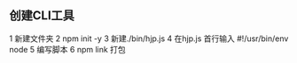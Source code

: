 ## 创建CLI工具
1 新建文件夹
2 npm init -y
3 新建./bin/hjp.js
4 在hjp.js 首行输入 #!/usr/bin/env node
5 编写脚本
6 npm link 打包
